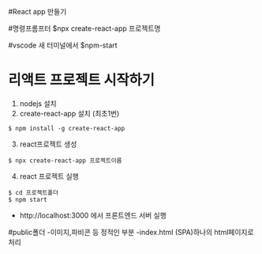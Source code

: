 
#React app 만들기

#명령프롬프터
$npx create-react-app 프로젝트명 

#vscode 새 터미널에서
$npm-start

# 리액트 프로젝트 시작하기

1. nodejs 설치
2. create-react-app 설치 (최초1번)
```
$ npm install -g create-react-app
```

3. react프로젝트 생성
```
$ npx create-react-app 프로젝트이름
```

4. react 프로젝트 실행
```
$ cd 프로젝트폴더
$ npm start
```
- http://localhost:3000 에서 프론트엔드 서버 실행

#public폴더
-이미지,파비콘 등 정적인 부분
-index.html  (SPA)하나의 html페이지로 처리
